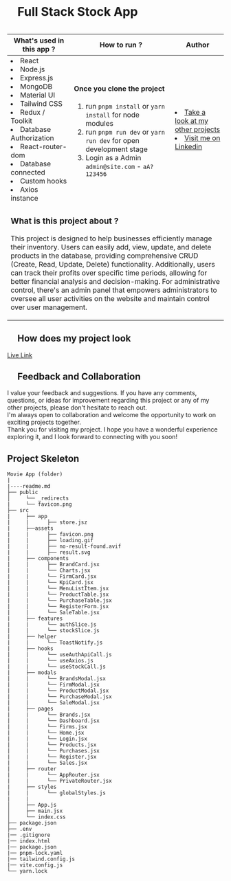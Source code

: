 <div id="user-content-toc">
  <ul align="left">
    <summary><h1 style="display: inline-block">Full Stack Stock App</h1></summary>
  </ul>
</div>

<table>
   <thead>
        <tr>
            <th>What's used in this app ?</th>
            <th>How to run ?</th>
            <th>Author</th>
        </tr>
    </thead>
  <tbody>
  <tr>
    <td> 
      <li> React  
      <li> Node.js  
      <li> Express.js  
      <li> MongoDB  
      <li> Material UI
      <li> Tailwind CSS
      <li> Redux / Toolkit
      <li> Database Authorization 
      <li> React-router-dom  
      <li> Database connected  
      <li> Custom hooks  
      <li> Axios instance
    </td>
    <td>  <h4>Once you clone the project</h4>  
      
 1) run  `pnpm install`  or `yarn install` for node modules
 2) run `pnpm run dev` or `yarn run dev` for open development stage
 3) Login as a Admin `admin@site.com` - `aA?123456`
   </td>
    <td> <li> <a href="https://github.com/murttkapln" target="_blank">Take a look at my other projects</a> <li> <a href="https://www.linkedin.com/in/murat-kaplann/" target="_blank">Visit me on Linkedin</a> 
  </tr>
  <tr>
    <td colspan="3"><h3>What is this project about ?</h3> 
<p>
This project is designed to help businesses efficiently manage their inventory. Users can easily add, view, update, and delete products in the database, providing comprehensive CRUD (Create, Read, Update, Delete) functionality.
Additionally, users can track their profits over specific time periods, allowing for better financial analysis and decision-making.
For administrative control, there's an admin panel that empowers administrators to oversee all user activities on the website and maintain control over user management.
</p>
    </td>
  </tr>
      </tbody>
</table>




<div id="user-content-toc">
  <ul align="left">
    <summary><h2>How does my project look</h2></summary>
  </ul>
</div>


[Live Link](https://stock-app-tfdl.onrender.com)

<!-- ![stockapp](https://github.com/AliDurul/FullStack-Stock-App/assets/80897590/26627259-cb60-47d9-bd50-8c64f7877254) -->

<div id="user-content-toc">
  <ul align="left">
    <summary><h2>Feedback and Collaboration</h2></summary>
  </ul>
</div>
I value your feedback and suggestions. If you have any comments, questions, or ideas for improvement regarding this project or any of my other projects, please don't hesitate to reach out.<br>
I'm always open to collaboration and welcome the opportunity to work on exciting projects together.<br>
Thank you for visiting my project. I hope you have a wonderful experience exploring it, and I look forward to connecting with you soon!




## Project Skeleton

```
Movie App (folder)
|
|----readme.md    
├── public
│     └── _redirects
|     └── favicon.png
├── src
|     ├── app
|     |      ├── store.jsz
|     ├──assets
|     |      ├── favicon.png
|     |      ├── loading.gif
|     |      ├── no-result-found.avif
|     |      ├── result.svg
|     ├── components
|     |      ├── BrandCard.jsx
|     |      └── Charts.jsx
|     |      └── FirmCard.jsx
|     |      └── KpiCard.jsx
|     |      └── MenuListItem.jsx
|     |      └── ProductTable.jsx
|     |      └── PurchaseTable.jsx
|     |      └── RegisterForm.jsx
|     |      └── SaleTable.jsx
|     ├── features
|     |      └── authSlice.js
|     |      └── stockSlice.js
|     ├── helper
|     |      └── ToastNotify.js
|     ├── hooks
|     |      └── useAuthApiCall.js
|     |      └── useAxios.js
|     |      └── useStockCall.js
|     ├── modals
|     |      └── BrandsModal.jsx  
|     |      └── FirmModal.jsx
|     |      └── ProductModal.jsx
|     |      └── PurchaseModal.jsx
|     |      └── SaleModal.jsx
|     ├── pages
|     |      └── Brands.jsx
|     |      └── Dashboard.jsx
|     |      └── Firms.jsx
|     |      └── Home.jsx
|     |      └── Login.jsx
|     |      └── Products.jsx
|     |      └── Purchases.jsx
|     |      └── Register.jsx
|     |      └── Sales.jsx
|     ├── router
|     |      └── AppRouter.jsx
|     |      └── PrivateRouter.jsx
|     ├── styles
|     |      └── globalStyles.js
|     |
│     ├── App.js
│     ├── main.jsx
│     └── index.css
├── package.json
├── .env
|── .gitignore
|── index.html
|── package.json
|── pnpm-lock.yaml
|── tailwind.config.js
|── vite.config.js
└── yarn.lock
```

